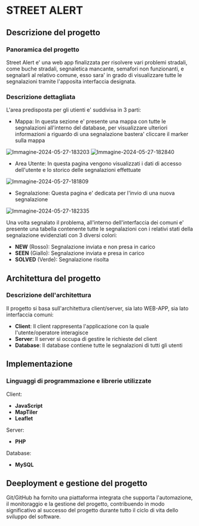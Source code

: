 # STREET ALERT

## Descrizione del progetto
### Panoramica del progetto
Street Alert e' una web app finalizzata per risolvere vari problemi stradali, come buche stradali, segnaletica mancante, semafori non funzionanti, e segnalarli al relativo comune, esso sara' in grado di visualizzare tutte le segnalazioni tramite l'apposita interfaccia designata.

### Descrizione dettagliata
L'area predisposta per gli utienti e' suddivisa in 3 parti:
- Mappa: In questa sezione e' presente una mappa con tutte le segnalazioni all'interno del database, per visualizzare ulteriori informazioni a riguardo di una segnalazione bastera' cliccare il marker sulla mappa


<img src="https://i.ibb.co/jb49mMd/Immagine-2024-05-27-183203.png" alt="Immagine-2024-05-27-183203" border="0">

<img src="https://i.ibb.co/XktjdMc/Immagine-2024-05-27-182840.png" alt="Immagine-2024-05-27-182840" border="0">


- Area Utente: In questa pagina vengono visualizzati i dati di accesso dell'utente e lo storico delle segnalazioni effettuate


<img src="https://i.ibb.co/d4Rx047/Immagine-2024-05-27-181809.png" alt="Immagine-2024-05-27-181809" border="0">


- Segnalazione: Questa pagina e' dedicata per l'invio di una nuova segnalazione


<img src="https://i.ibb.co/WDCM2vV/Immagine-2024-05-27-182335.png" alt="Immagine-2024-05-27-182335" border="0">

Una volta segnalato il problema, all'interno dell'interfaccia dei comuni e' presente una tabella contenente tutte le segnalazioni con i relativi stati della segnalazione evidenziati con 3 diversi colori:
- **NEW** (Rosso): Segnalazione inviata e non presa in carico
- **SEEN** (Giallo): Segnalazione inviata e presa in carico
- **SOLVED** (Verde): Segnalazione risolta

## Architettura del progetto
### Descrizione dell'architettura
Il progetto si basa sull'architettura client/server, sia lato WEB-APP, sia lato interfaccia comuni:

- **Client**: Il client rappresenta l'applicazione con la quale l'utente/operatore interagisce
- **Server**: Il server si occupa di gestire le richieste del client
- **Database**: Il database contiene tutte le segnalazioni di tutti gli utenti

## Implementazione
### Linguaggi di programmazione e librerie utilizzate
Client:
- **JavaScript**
- **MapTiler**
- **Leaflet**

Server:
- **PHP**

Database:
- **MySQL**

## Deeployment e gestione del progetto
Git/GitHub ha fornito una piattaforma integrata che supporta l'automazione, il monitoraggio e la gestione del progetto, contribuendo in modo significativo al successo del progetto durante tutto il ciclo di vita dello sviluppo del software.

